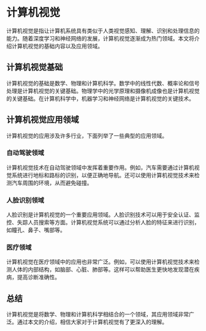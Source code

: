 # 计算机视觉

计算机视觉是指让计算机系统具有类似于人类视觉感知、理解、识别和处理信息的能力。随着深度学习和神经网络的发展，计算机视觉逐渐成为热门领域。本文将介绍计算机视觉的基础内容以及应用领域。

## 计算机视觉基础

计算机视觉的基础是数学、物理和计算机科学。数学中的线性代数、概率论和信号处理是计算机视觉的关键基础。物理学中的光学原理和摄像机成像也是计算机视觉的关键基础。在计算机科学中，机器学习和神经网络是计算机视觉的关键技术。

## 计算机视觉应用领域

计算机视觉的应用涉及许多行业，下面列举了一些典型的应用领域。

### 自动驾驶领域

计算机视觉技术在自动驾驶领域中发挥着重要作用。例如，汽车需要通过计算机视觉系统进行地标和路标的识别，以便正确地导航。还可以使用计算机视觉技术来检测汽车周围的环境，从而避免碰撞。

### 人脸识别领域

人脸识别是计算机视觉的一个重要应用领域。人脸识别技术可以用于安全认证、监控、失踪人员搜索等方面。计算机视觉系统可以通过分析人脸的特征来进行识别，如瞳孔、鼻子、嘴部等。

### 医疗领域

计算机视觉在医疗领域中的应用也非常广泛。例如，可以使用计算机视觉技术来检测人体的内部结构，如脑部、心脏、肺部等。这样可以帮助医生更快地发现潜在疾病，提高诊断准确性。

## 总结

计算机视觉是将数学、物理和计算机科学相结合的一个领域，其应用领域非常广泛。通过本文的介绍，相信大家对于计算机视觉有了更深入的理解。
